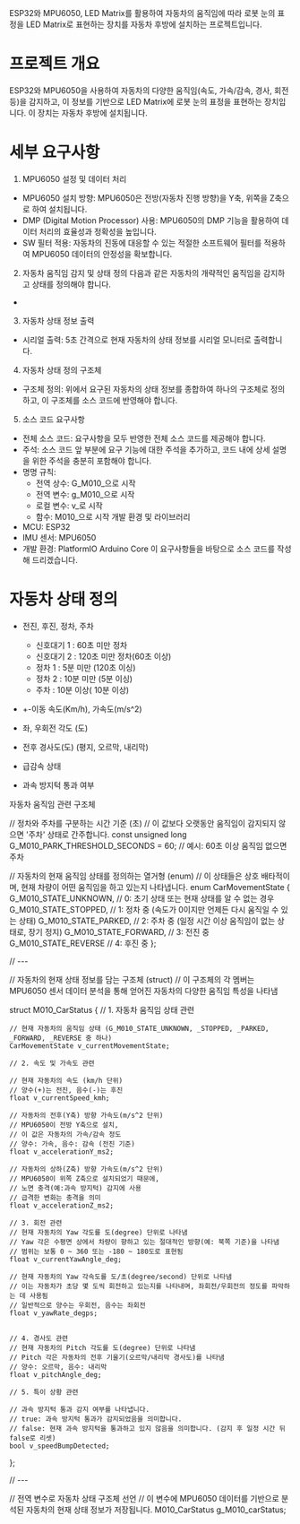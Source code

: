 
ESP32와 MPU6050, LED Matrix를 활용하여 
자동차의 움직임에 따라 
로봇 눈의 표정을 LED Matrix로 표현하는 장치를 
자동차 후방에 설치하는 프로젝트입니다.

# 프로젝트 개요
ESP32와 MPU6050을 사용하여 
자동차의 다양한 움직임(속도, 가속/감속, 경사, 회전 등)을 감지하고, 
이 정보를 기반으로 LED Matrix에 
로봇 눈의 표정을 표현하는 장치입니다. 
이 장치는 자동차 후방에 설치됩니다.

# 세부 요구사항
1. MPU6050 설정 및 데이터 처리
 * MPU6050 설치 방향: MPU6050은 전방(자동차 진행 방향)을 Y축, 위쪽을 Z축으로 하여 설치됩니다.
 * DMP (Digital Motion Processor) 사용: MPU6050의 DMP 기능을 활용하여 데이터 처리의 효율성과 정확성을 높입니다.
 * SW 필터 적용: 자동차의 진동에 대응할 수 있는 적절한 소프트웨어 필터를 적용하여 MPU6050 데이터의 안정성을 확보합니다.
2. 자동차 움직임 감지 및 상태 정의
다음과 같은 자동차의 개략적인 움직임을 감지하고 상태를 정의해야 합니다.
 *  
3. 자동차 상태 정보 출력
 * 시리얼 출력: 5초 간격으로 현재 자동차의 상태 정보를 시리얼 모니터로 출력합니다.
4. 자동차 상태 정의 구조체
 * 구조체 정의: 위에서 요구된 자동차의 상태 정보를 종합하여 하나의 구조체로 정의하고, 이 구조체를 소스 코드에 반영해야 합니다.
5. 소스 코드 요구사항
 * 전체 소스 코드: 요구사항을 모두 반영한 전체 소스 코드를 제공해야 합니다.
 * 주석: 소스 코드 앞 부분에 요구 기능에 대한 주석을 추가하고, 코드 내에 상세 설명을 위한 주석을 충분히 포함해야 합니다.
 * 명명 규칙:
   * 전역 상수: G_M010_으로 시작
   * 전역 변수: g_M010_으로 시작
   * 로컬 변수: v_로 시작
   * 함수: M010_으로 시작
개발 환경 및 라이브러리
 * MCU: ESP32
 * IMU 센서: MPU6050
 * 개발 환경: PlatformIO Arduino Core
이 요구사항들을 바탕으로 소스 코드를 작성해 드리겠습니다.




# 자동차 상태 정의

* 전진, 후진, 정차, 주차
  * 신호대기 1 : 60초 미만 정차
  * 신호대기 2 : 120초 미만 정차(60초 이상)
  * 정차 1 : 5분 미만 (120초 이싱)
  * 정차 2 : 10분 미만 (5분 이싱)
  * 주차 : 10분 이상( 10분 이상)
  
* +-이동 속도(Km/h), 가속도(m/s^2)
  
* 좌, 우회전 각도 (도)
* 전후 경사도(도) (평지, 오르막, 내리막)
* 급감속 상태
* 과속 방지턱 통과 여부

자동차 움직임 관련 구조체

// 정차와 주차를 구분하는 시간 기준 (초)
// 이 값보다 오랫동안 움직임이 감지되지 않으면 '주차' 상태로 간주합니다.
const unsigned long G_M010_PARK_THRESHOLD_SECONDS = 60; // 예시: 60초 이상 움직임 없으면 주차

// 자동차의 현재 움직임 상태를 정의하는 열거형 (enum)
// 이 상태들은 상호 배타적이며, 현재 차량이 어떤 움직임을 하고 있는지 나타냅니다.
enum CarMovementState {
    G_M010_STATE_UNKNOWN,   // 0: 초기 상태 또는 현재 상태를 알 수 없는 경우
    G_M010_STATE_STOPPED,   // 1: 정차 중 (속도가 0이지만 언제든 다시 움직일 수 있는 상태)
    G_M010_STATE_PARKED,    // 2: 주차 중 (일정 시간 이상 움직임이 없는 상태로, 장기 정지)
    G_M010_STATE_FORWARD,   // 3: 전진 중
    G_M010_STATE_REVERSE    // 4: 후진 중
};

// ---

// 자동차의 현재 상태 정보를 담는 구조체 (struct)
// 이 구조체의 각 멤버는 MPU6050 센서 데이터 분석을 통해 얻어진 자동차의 다양한 움직임 특성을 나타냄

struct M010_CarStatus {
    // 1. 자동차 움직임 상태 관련

    // 현재 자동차의 움직임 상태 (G_M010_STATE_UNKNOWN, _STOPPED, _PARKED, _FORWARD, _REVERSE 중 하나)
    CarMovementState v_currentMovementState;

    // 2. 속도 및 가속도 관련

    // 현재 자동차의 속도 (km/h 단위)
    // 양수(+)는 전진, 음수(-)는 후진
    float v_currentSpeed_kmh;

    // 자동차의 전후(Y축) 방향 가속도(m/s^2 단위)
    // MPU6050이 전방 Y축으로 설치, 
    // 이 값은 자동차의 가속/감속 정도
    // 양수: 가속, 음수: 감속 (전진 기준)
    float v_accelerationY_ms2;

    // 자동차의 상하(Z축) 방향 가속도(m/s^2 단위)
    // MPU6050이 위쪽 Z축으로 설치되었기 때문에,
    // 노면 충격(예:과속 방지턱) 감지에 사용
    // 급격한 변화는 충격을 의미
    float v_accelerationZ_ms2;

    // 3. 회전 관련
    // 현재 자동차의 Yaw 각도를 도(degree) 단위로 나타냄
    // Yaw 각은 수평면 상에서 차량이 향하고 있는 절대적인 방향(예: 북쪽 기준)을 나타냄
    // 범위는 보통 0 ~ 360 또는 -180 ~ 180도로 표현됨
    float v_currentYawAngle_deg;

    // 현재 자동차의 Yaw 각속도를 도/초(degree/second) 단위로 나타냄
    // 이는 자동차가 초당 몇 도씩 회전하고 있는지를 나타내며, 좌회전/우회전의 정도를 파악하는 데 사용됨
    // 일반적으로 양수는 우회전, 음수는 좌회전
    float v_yawRate_degps;

  
    // 4. 경사도 관련
    // 현재 자동차의 Pitch 각도를 도(degree) 단위로 나타냄
    // Pitch 각은 자동차의 전후 기울기(오르막/내리막 경사도)를 나타냄
    // 양수: 오르막, 음수: 내리막 
    float v_pitchAngle_deg;

    // 5. 특이 상황 관련

    // 과속 방지턱 통과 감지 여부를 나타냅니다.
    // true: 과속 방지턱 통과가 감지되었음을 의미합니다.
    // false: 현재 과속 방지턱을 통과하고 있지 않음을 의미합니다. (감지 후 일정 시간 뒤 false로 리셋)
    bool v_speedBumpDetected;
};

// ---

// 전역 변수로 자동차 상태 구조체 선언
// 이 변수에 MPU6050 데이터를 기반으로 분석된 자동차의 현재 상태 정보가 저장됩니다.
M010_CarStatus g_M010_carStatus;

